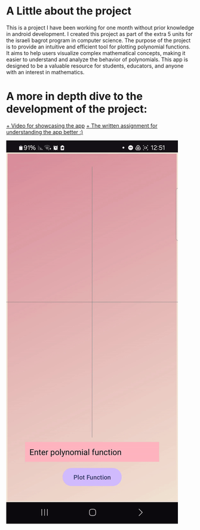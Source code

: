 ﻿# A Little about the project

This is a project I have been working for one month without prior knowledge in android development. I created this project as part of the extra 5 units for the israeli bagrot program in computer science.
The purpose of the project is to provide an intuitive and efficient tool for plotting polynomial functions.
It aims to help users visualize complex mathematical concepts, making it easier to understand and analyze the behavior of polynomials. This app is designed to be a valuable resource for students, educators, and anyone with an interest in mathematics.

# A more in depth dive to the development of the project:
[+ Video for showcasing the app](https://drive.google.com/file/d/1zR3NvPZHFA8NzH8JiA8tPCXxrFORmuky/view?usp=sharing)
[+ The written assignment for understanding the app better :)](https://drive.google.com/file/d/1RQlhA9D6NV7naB7RS89YBAc06ScUguew/view?usp=sharing)

![](https://github.com/idogut3/DesmosClone-Project/blob/main/drawing_polynomials_gif.gif)
